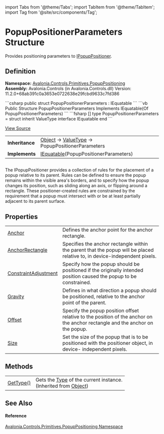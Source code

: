import Tabs from '@theme/Tabs'; 
import TabItem from '@theme/TabItem'; 
import Tag from '@site/src/components/Tag'; 

# PopupPositionerParameters Structure


Provides positioning parameters to <a href="T_Avalonia_Controls_Primitives_PopupPositioning_IPopupPositioner">IPopupPositioner</a>.



## Definition
**Namespace:** <a href="N_Avalonia_Controls_Primitives_PopupPositioning">Avalonia.Controls.Primitives.PopupPositioning</a>  
**Assembly:** Avalonia.Controls (in Avalonia.Controls.dll) Version: 11.2.0+68ab391c0a3653e0722638e29fcbd9633c7fd386

<Tabs groupId="api-code-preview">
<TabItem value="csharp" label="C#">
```csharp
public struct PopupPositionerParameters : IEquatable<PopupPositionerParameters>
```
</TabItem>
<TabItem value="vb" label="VB">
```vb
Public Structure PopupPositionerParameters
	Implements IEquatable(Of PopupPositionerParameters)
```
</TabItem>
<TabItem value="fsharp" label="F#">
```fsharp
[<SealedAttribute>]
type PopupPositionerParameters = 
    struct
        inherit ValueType
        interface IEquatable<PopupPositionerParameters>
    end
```
</TabItem>
</Tabs>



<a href="https://github.com/AvaloniaUI/Avalonia/tree/master/srcAvalonia.Controls/Primitives/PopupPositioning/IPopupPositioner.cs" title="View the source code">View Source</a>

<table>
<tr><td><strong>Inheritance</strong></td><td><a href="https://learn.microsoft.com/dotnet/api/system.object" target="_blank" rel="noopener noreferrer">Object</a>  →  <a href="https://learn.microsoft.com/dotnet/api/system.valuetype" target="_blank" rel="noopener noreferrer">ValueType</a>  →  PopupPositionerParameters</td></tr>
<tr><td><strong>Implements</strong></td><td><a href="https://learn.microsoft.com/dotnet/api/system.iequatable-1" target="_blank" rel="noopener noreferrer">IEquatable</a>(PopupPositionerParameters)</td></tr>
</table>



## 
The IPopupPositioner provides a collection of rules for the placement of a popup relative to its parent. Rules can be defined to ensure the popup remains within the visible area's borders, and to specify how the popup changes its position, such as sliding along an axis, or flipping around a rectangle. These positioner-created rules are constrained by the requirement that a popup must intersect with or be at least partially adjacent to its parent surface.

## Properties
<table>
<tr>
<td><a href="P_Avalonia_Controls_Primitives_PopupPositioning_PopupPositionerParameters_Anchor">Anchor</a></td>
<td>Defines the anchor point for the anchor rectangle.</td>
</tr>
<tr>
<td><a href="P_Avalonia_Controls_Primitives_PopupPositioning_PopupPositionerParameters_AnchorRectangle">AnchorRectangle</a></td>
<td>Specifies the anchor rectangle within the parent that the popup will be placed relative to, in device-independent pixels.</td>
</tr>
<tr>
<td><a href="P_Avalonia_Controls_Primitives_PopupPositioning_PopupPositionerParameters_ConstraintAdjustment">ConstraintAdjustment</a></td>
<td>Specify how the popup should be positioned if the originally intended position caused the popup to be constrained.</td>
</tr>
<tr>
<td><a href="P_Avalonia_Controls_Primitives_PopupPositioning_PopupPositionerParameters_Gravity">Gravity</a></td>
<td>Defines in what direction a popup should be positioned, relative to the anchor point of the parent.</td>
</tr>
<tr>
<td><a href="P_Avalonia_Controls_Primitives_PopupPositioning_PopupPositionerParameters_Offset">Offset</a></td>
<td>Specify the popup position offset relative to the position of the anchor on the anchor rectangle and the anchor on the popup.</td>
</tr>
<tr>
<td><a href="P_Avalonia_Controls_Primitives_PopupPositioning_PopupPositionerParameters_Size">Size</a></td>
<td>Set the size of the popup that is to be positioned with the positioner object, in device- independent pixels.</td>
</tr>
</table>

## Methods
<table>
<tr>
<td><a href="https://learn.microsoft.com/dotnet/api/system.object.gettype" target="_blank" rel="noopener noreferrer">GetType()</a></td>
<td>Gets the <a href="https://learn.microsoft.com/dotnet/api/system.type" target="_blank" rel="noopener noreferrer">Type</a> of the current instance.<br />(Inherited from <a href="https://learn.microsoft.com/dotnet/api/system.object" target="_blank" rel="noopener noreferrer">Object</a>)</td>
</tr>
</table>

## See Also


#### Reference
<a href="N_Avalonia_Controls_Primitives_PopupPositioning">Avalonia.Controls.Primitives.PopupPositioning Namespace</a>  
